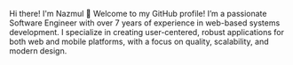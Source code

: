 Hi there! I'm Nazmul 👋
Welcome to my GitHub profile! I’m a passionate Software Engineer with over 7 years of experience in web-based systems development. I specialize in creating user-centered, robust applications for both web and mobile platforms, with a focus on quality, scalability, and modern design.
